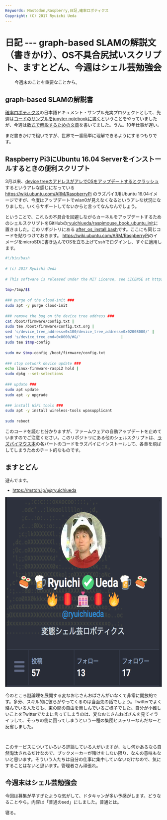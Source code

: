```yaml
---
Keywords: Mastodon,Raspberry,日記,確率ロボティクス
Copyright: (C) 2017 Ryuichi Ueda
---
```


# 日記 --- graph-based SLAMの解説文（書きかけ）、OS不具合尻拭いスクリプト、ますとどん、今週はシェル芸勉強会
<p style="padding-left: 30px;">今週末のことを重要なことから。</p>

<h2>graph-based SLAMの解説書</h2>
<a href="http://amzn.to/2nRJyXl">確率ロボティクス</a>の日本語ドキュメント・サンプル充実プロジェクトとして、先週は<a href="https://blog.ueda.asia/?p=9479">コードのサンプルをjupyter notebookに書く</a>ということをやっていましたが、今週は<a href="https://github.com/ryuichiueda/commentary_on_graph-based_slam">数式で解説するための文章</a>を書いてました。うん。10年仕事が遅い。

まだ書きかけで粗いですが、世界で一番簡単に理解できるようにするつもりです。
<h2>Raspberry Pi3にUbuntu 16.04 Serverをインストールするときの便利スクリプト</h2>
3月以来、<a href="https://bugs.launchpad.net/ubuntu/+source/linux-raspi2/+bug/1652270">device treeのアドレスがアレでOSをアップデートするとクラッシュ</a>するというアレな感じになっている <a href="https://wiki.ubuntu.com/ARM/RaspberryPi">https://wiki.ubuntu.com/ARM/RaspberryPi</a> のラズパイ3用Ubuntu 16.04イメージですが、今度はアップデートでwlan0が見えなくなるというアレな状況になりました。いくらサポートしてないからと言ってなんなんでしょう。

ということで、これらの不具合を回避しながらカーネルをアップデートするためのシェルスクリプトをGitHubの<a href="https://github.com/ryuichiueda/raspimouse_book_ubuntu_init">ryuichiueda/raspimouse_book_ubuntu_init</a>に置きました。このリポジトリにある <a href="https://github.com/ryuichiueda/raspimouse_book_ubuntu_init/blob/master/after_os_install.bash">after_os_install.bash</a>です。ここにも同じコードを貼りつけておきます。 <a href="https://wiki.ubuntu.com/ARM/RaspberryPi">https://wiki.ubuntu.com/ARM/RaspberryPi</a>のイメージをmicroSDに書き込んでOSを立ち上げてsshでログインし、すぐに適用します。

```bash
#!/bin/bash

# (c) 2017 Ryuichi Ueda

# This software is released under the MIT License, see LICENSE at https://github.com/ryuichiueda/raspimouse_book_ubuntu_init.

tmp=/tmp/$$

### purge of the cloud-init ###
sudo apt -y purge cloud-init

### remove the bug on the device tree address ###
cat /boot/firmware/config.txt |
sudo tee /boot/firmware/config.txt.org |
sed 's/device_tree_address=0x100/device_tree_address=0x02008000/' |
sed 's/device_tree_end=0x8000/#&/'					|
sudo tee $tmp-config 

sudo mv $tmp-config /boot/firmware/config.txt

### stop network device update ###
echo linux-firmware-raspi2 hold |
sudo dpkg --set-selections

### update ###
sudo apt update
sudo apt -y upgrade

### install WiFi tools ###
sudo apt -y install wireless-tools wpasupplicant

sudo reboot
```

このコードを読むと分かりますが、ファームウェアの自動アップデートを止めていますのでご注意ください。このリポジトリにある他のシェルスクリプトは、<a href="http://amzn.to/2oDns9H">ラズパイマウス本</a>の各パートのコードをラズパイにインストールして、各章を飛ばしてしまうためのチート的なものです。
<h2>ますとどん</h2>
遊んでます。
<ul>
 	<li><a href="https://mstdn.jp/\@ryuichiueda">https://mstdn.jp/\@ryuichiueda</a></li>
</ul>
<a href="136aed74fd1009042bd6d998ede2e07a.png"><img class="aligncenter size-full wp-image-9561" src="136aed74fd1009042bd6d998ede2e07a.png" alt="" width="630" height="608" /></a>

今のところ謎論理を展開する変なおじさんおばさんがいなくて非常に開放的です。多分、スキル的に彼らがやってくるのは当面先の話でしょう。Twitterでよく絡んでいる人たちも、束の間の自由を楽しんでいるご様子でした。自分が小難しいことをTwitterでたまに言ってしまうのは、変なおじさんおばさんを見てイライラして、そっちの側に回ってしまうという一種の集団ヒステリーなんだなーと反省しました。

&nbsp;

このサービスについていろいろ評論している人がいますが、もし何かあるなら自然淘汰されるだけなので、ブックメーカーが賭けをしない限り、なんの意味もないと思います。そういう人たちは自分の仕事に集中していないだけなので、気にすることはないと思います。管理者さん頑張れ。
<h2>今週末はシェル芸勉強会</h2>
今回は募集が早すぎたような気がして、ドタキャンが多い予感がします。どうなることやら。内容は「普通のsed」にしました。普通とは。

寝る。
